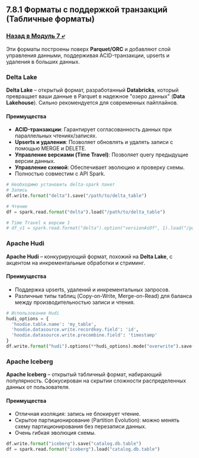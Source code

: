 ## 7.8.1 Форматы с поддержкой транзакций (Табличные форматы)

### [Назад в Модуль 7 ⤶](/data/Module7/readme.md)

Эти форматы построены поверх **Parquet/ORC** и добавляют слой управления данными, поддерживая ACID-транзакции, 
upserts и удаления в больших данных.  

### Delta Lake
**Delta Lake** – открытый формат, разработанный **Databricks**, который превращает ваши данные в Parquet в надежное 
"озеро данных" (**Data Lakehouse**). Сильно рекомендуется для современных пайплайнов.  

#### Преимущества
- **ACID-транзакции**: Гарантирует согласованность данных при параллельных чтениях/записях.  
- **Upserts и удаления**: Позволяет обновлять и удалять записи с помощью MERGE и DELETE.  
- **Управление версиами (Time Travel)**: Позволяет query предыдущие версии данных.  
- **Управление схемой**: Обеспечивает эволюцию и проверку схемы.  
- Полностью совместим с API Spark.  

```python
# Необходимо установить delta-spark пакет
# Запись
df.write.format("delta").save("/path/to/delta_table")

# Чтение
df = spark.read.format("delta").load("/path/to/delta_table")

# Time Travel к версии 1
# df_v1 = spark.read.format("delta").option("versionAsOf", 1).load("/path/to/delta_table")
```

### Apache Hudi
**Apache Hudi** – конкурирующий формат, похожий на **Delta Lake**, с акцентом на инкрементальные обработки и стриминг.  

#### Преимущества
- Поддержка upserts, удалений и инкрементальных запросов.  
- Различные типы таблиц (Copy-on-Write, Merge-on-Read) для баланса между производительностью записи и чтения.  

```python
# Использование Hudi
hudi_options = {
  'hoodie.table.name': 'my_table',
  'hoodie.datasource.write.recordkey.field': 'id',
  'hoodie.datasource.write.precombine.field': 'timestamp'
}
df.write.format("hudi").options(**hudi_options).mode("overwrite").save("/path/to/hudi_table")
```

### Apache Iceberg
**Apache Iceberg** – открытый табличный формат, набирающий популярность. Сфокусирован на скрытии сложности 
распределенных данных от пользователя.  

#### Преимущества
- Отличная изоляция: запись не блокирует чтение.
- Скрытое партиционирование (Partition Evolution): можно менять схему партиционирования без перезаписи данных.
- Очень гибкая эволюция схемы.  

```python
df.write.format("iceberg").save("catalog.db.table")
df = spark.read.format("iceberg").load("catalog.db.table")
```
